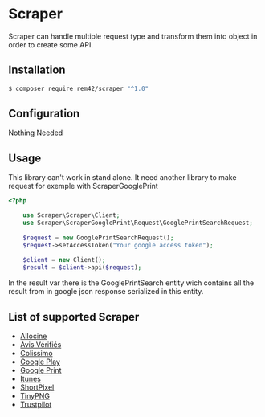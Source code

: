Scraper
=======

Scraper can handle multiple request type and transform them into object in order to create some API.

Installation
------------

````bash
$ composer require rem42/scraper "^1.0"
````

Configuration
-------------

Nothing Needed

Usage
-----

This library can't work in stand alone. It need another library to make request for exemple with ScraperGooglePrint

````php
<?php

    use Scraper\Scraper\Client;
    use Scraper\ScraperGooglePrint\Request\GooglePrintSearchRequest;
    
    $request = new GooglePrintSearchRequest();
    $request->setAccessToken("Your google access token");
    
    $client = new Client();
    $result = $client->api($request);
````

In the result var there is the GooglePrintSearch entity wich contains all the result from in google json response serialized in this entity.


List of supported Scraper
-------------------------

- [Allocine](https://github.com/rem42/scraper-allocine)
- [Avis Vérifiés](https://github.com/rem42/scraper-avis-verifies)
- [Colissimo](https://github.com/rem42/scraper-colissimo)
- [Google Play](https://github.com/rem42/scraper-google-play)
- [Google Print](https://github.com/rem42/scraper-google-print)
- [Itunes](https://github.com/rem42/scraper-itunes)
- [ShortPixel](https://github.com/rem42/scraper-shortpixel)
- [TinyPNG](https://github.com/rem42/scraper-tinypng)
- [Trustpilot](https://github.com/rem42/scraper-trustpilot)
